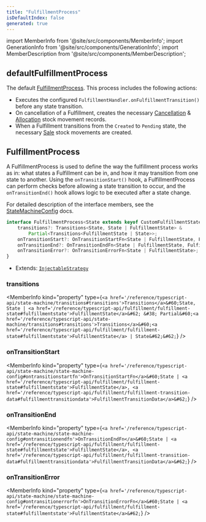 ```yaml
---
title: "FulfillmentProcess"
isDefaultIndex: false
generated: true
---
```

<!-- This file was generated from the Vendure source. Do not modify. Instead, re-run the "docs:build" script -->
import MemberInfo from '@site/src/components/MemberInfo';
import GenerationInfo from '@site/src/components/GenerationInfo';
import MemberDescription from '@site/src/components/MemberDescription';


## defaultFulfillmentProcess

<GenerationInfo sourceFile="packages/core/src/config/fulfillment/default-fulfillment-process.ts" sourceLine="45" packageName="@bb-vendure/core" since="2.0.0" />

The default <a href='/reference/typescript-api/fulfillment/fulfillment-process#fulfillmentprocess'>FulfillmentProcess</a>. This process includes the following actions:

- Executes the configured `FulfillmentHandler.onFulfillmentTransition()` before any state
  transition.
- On cancellation of a Fulfillment, creates the necessary <a href='/reference/typescript-api/entities/stock-movement#cancellation'>Cancellation</a> & <a href='/reference/typescript-api/entities/stock-movement#allocation'>Allocation</a>
  stock movement records.
- When a Fulfillment transitions from the `Created` to `Pending` state, the necessary
  <a href='/reference/typescript-api/entities/stock-movement#sale'>Sale</a> stock movements are created.



## FulfillmentProcess

<GenerationInfo sourceFile="packages/core/src/config/fulfillment/fulfillment-process.ts" sourceLine="26" packageName="@bb-vendure/core" since="2.0.0" />

A FulfillmentProcess is used to define the way the fulfillment process works as in: what states a Fulfillment can be
in, and how it may transition from one state to another. Using the `onTransitionStart()` hook, a
FulfillmentProcess can perform checks before allowing a state transition to occur, and the `onTransitionEnd()`
hook allows logic to be executed after a state change.

For detailed description of the interface members, see the <a href='/reference/typescript-api/state-machine/state-machine-config#statemachineconfig'>StateMachineConfig</a> docs.

```ts title="Signature"
interface FulfillmentProcess<State extends keyof CustomFulfillmentStates | string> extends InjectableStrategy {
    transitions?: Transitions<State, State | FulfillmentState> &
        Partial<Transitions<FulfillmentState | State>>;
    onTransitionStart?: OnTransitionStartFn<State | FulfillmentState, FulfillmentTransitionData>;
    onTransitionEnd?: OnTransitionEndFn<State | FulfillmentState, FulfillmentTransitionData>;
    onTransitionError?: OnTransitionErrorFn<State | FulfillmentState>;
}
```
* Extends: <code><a href='/reference/typescript-api/common/injectable-strategy#injectablestrategy'>InjectableStrategy</a></code>



<div className="members-wrapper">

### transitions

<MemberInfo kind="property" type={`<a href='/reference/typescript-api/state-machine/transitions#transitions'>Transitions</a>&#60;State, State | <a href='/reference/typescript-api/fulfillment/fulfillment-state#fulfillmentstate'>FulfillmentState</a>&#62; &#38;
         Partial&#60;<a href='/reference/typescript-api/state-machine/transitions#transitions'>Transitions</a>&#60;<a href='/reference/typescript-api/fulfillment/fulfillment-state#fulfillmentstate'>FulfillmentState</a> | State&#62;&#62;`}   />


### onTransitionStart

<MemberInfo kind="property" type={`<a href='/reference/typescript-api/state-machine/state-machine-config#ontransitionstartfn'>OnTransitionStartFn</a>&#60;State | <a href='/reference/typescript-api/fulfillment/fulfillment-state#fulfillmentstate'>FulfillmentState</a>, <a href='/reference/typescript-api/fulfillment/fulfillment-transition-data#fulfillmenttransitiondata'>FulfillmentTransitionData</a>&#62;`}   />


### onTransitionEnd

<MemberInfo kind="property" type={`<a href='/reference/typescript-api/state-machine/state-machine-config#ontransitionendfn'>OnTransitionEndFn</a>&#60;State | <a href='/reference/typescript-api/fulfillment/fulfillment-state#fulfillmentstate'>FulfillmentState</a>, <a href='/reference/typescript-api/fulfillment/fulfillment-transition-data#fulfillmenttransitiondata'>FulfillmentTransitionData</a>&#62;`}   />


### onTransitionError

<MemberInfo kind="property" type={`<a href='/reference/typescript-api/state-machine/state-machine-config#ontransitionerrorfn'>OnTransitionErrorFn</a>&#60;State | <a href='/reference/typescript-api/fulfillment/fulfillment-state#fulfillmentstate'>FulfillmentState</a>&#62;`}   />




</div>
